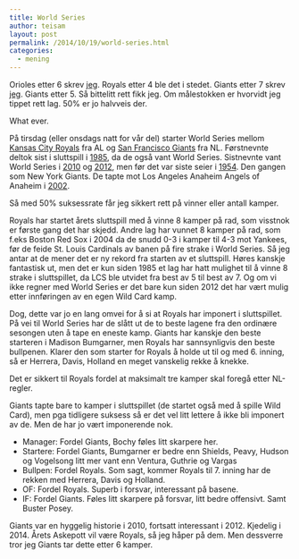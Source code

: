 ```yaml
---
title: World Series
author: teisam
layout: post
permalink: /2014/10/19/world-series.html
categories:
  - mening
---
```

Orioles etter 6 skrev [jeg][1]. Royals etter 4 ble det i stedet. Giants etter 7 skrev [jeg][1]. Giants etter 5. Så bittelitt rett fikk jeg. Om målestokken er hvorvidt jeg tippet rett lag. 50% er jo halvveis der.

What ever.

På tirsdag (eller onsdags natt for vår del) starter World Series mellom [Kansas City Royals][2] fra AL og [San Francisco Giants][3] fra NL. Førstnevnte deltok sist i sluttspill i [1985][4], da de også vant World Series. Sistnevnte vant World Series i [2010][5] og [2012][6], men før det var siste seier i [1954][7]. Den gangen som New York Giants. De tapte mot Los Angeles Anaheim Angels of Anaheim i [2002][8].

Så med 50% suksessrate får jeg sikkert rett på vinner eller antall kamper.

Royals har startet årets sluttspill med å vinne 8 kamper på rad, som visstnok er første gang det har skjedd. Andre lag har vunnet 8 kamper på rad, som f.eks Boston Red Sox i 2004 da de snudd 0-3 i kamper til 4-3 mot Yankees, før de feide St. Louis Cardinals av banen på fire strake i World Series. Så jeg antar at de mener det er ny rekord fra starten av et sluttspill. Høres kanskje fantastisk ut, men det er kun siden 1985 et lag har hatt mulighet til å vinne 8 strake i sluttspillet, da LCS ble utvidet fra best av 5 til best av 7. Og om vi ikke regner med World Series er det bare kun siden 2012 det har vært mulig etter innføringen av en egen Wild Card kamp.

Dog, dette var jo en lang omvei for å si at Royals har imponert i sluttspillet. På vei til World Series har de slått ut de to beste lagene fra den ordinære sesongen uten å tape en eneste kamp. Giants har kanskje den beste starteren i Madison Bumgarner, men Royals har sannsynligvis den beste bullpenen. Klarer den som starter for Royals å holde ut til og med 6. inning, så er Herrera, Davis, Holland en meget vanskelig rekke å knekke.

Det er sikkert til Royals fordel at maksimalt tre kamper skal foregå etter NL-regler.

Giants tapte bare to kamper i sluttspillet (de startet også med å spille Wild Card), men pga tidligere suksess så er det vel litt lettere å ikke bli imponert av de. Men de har jo vært imponerende nok.

  * Manager: Fordel Giants, Bochy føles litt skarpere her.
  * Startere: Fordel Giants, Bumgarner er bedre enn Shields, Peavy, Hudson og Vogelsong litt mer vant enn Ventura, Guthrie og Vargas
  * Bullpen: Fordel Royals. Som sagt, kommer Royals til 7. inning har de rekken med Herrera, Davis og Holland.
  * OF: Fordel Royals. Superb i forsvar, interessant på basene.
  * IF: Fordel Giants. Føles litt skarpere på forsvar, litt bedre offensivt. Samt Buster Posey.

Giants var en hyggelig historie i 2010, fortsatt interessant i 2012. Kjedelig i 2014. Årets Askepott vil være Royals, så jeg håper på dem. Men dessverre tror jeg Giants tar dette etter 6 kamper.

 [1]: /2014/10/10/lcs.html
 [2]: http://en.wikipedia.org/wiki/Kansas_City_Royals
 [3]: http://en.wikipedia.org/wiki/San_Francisco_Giants
 [4]: http://en.wikipedia.org/wiki/1985_World_Series
 [5]: http://en.wikipedia.org/wiki/2010_World_Series
 [6]: http://en.wikipedia.org/wiki/2012_World_Series
 [7]: http://en.wikipedia.org/wiki/1954_World_Series
 [8]: http://en.wikipedia.org/wiki/2002_World_Series